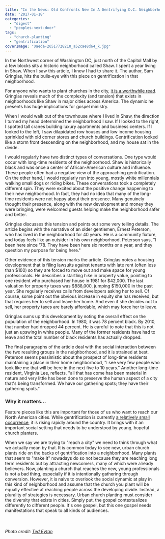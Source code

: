 ```yaml
---
title: "In the News: Old Confronts New In A Gentrifying D.C. Neighborhood"
date: "2017-01-18"
categories: 
  - "digest"
  - "peoples-next-door"
tags: 
  - "church-planting"
  - "gentrification"
coverImage: "0aeda-20517728210_a52cae8d64_k.jpg"
---
```


In the Northwest corner of Washington DC, just north of the Capitol Mall by a few blocks sits a historic neighborhood called Shaw. I spent a year living in Shaw. When I saw this article, I knew I had to share it. The author, Sam Gringlas, hits the bulls-eye with this piece on gentrification in that neighborhood.

For anyone who wants to plant churches in the city, [it is a worthwhile read](http://www.npr.org/2017/01/16/505606317/d-c-s-gentrifying-neighborhoods-a-careful-mix-of-newcomers-and-old-timers). Gringlas reveals much of the complexity (and tension) that exists in neighborhoods like Shaw in major cities across America. The dynamic he presents has huge implications for gospel ministry.

When I would walk out of the townhouse where I lived in Shaw, the direction I turned my head determined the neighborhood I saw. If I looked to the right, I spotted tall cranes building luxury apartments and business centers. If I looked to the left, I saw dilapidated row houses and low income housing sprinkled with old corner stores and church buildings. Gentrification looked like a storm front descending on the neighborhood, and my house sat in the divide.

I would regularly have two distinct types of conversations. One type would occur with long-time residents of the neighborhood. Shaw is historically black and was once a center of African-American culture and influence. These people often had a negative view of the approaching gentrification. On the other hand, I would regularly run into young, mostly white millennials walking small dogs or riding bikes. These conversations took a completely different spin. They were excited about the positive change happening to their new neighborhood. In fact, they had no idea that many of the long-time residents were not happy about their presence. Many genuinely thought their presence, along with the new development and money they were bringing, were welcomed guests helping make the neighborhood safer and better.

Gringlas discusses this tension and points out some very telling details. The article begins with the narrative of an older gentlemen, Ernest Peterson, who has lived in the neighborhood for 40 years. He is a community fixture, and today feels like an outsider in his own neighborhood. Peterson says, "I been here since '78. They have been here six months or a year, and they question my purpose for being here."

Other evidence of this tension marks the article. Gringlas notes a housing development that is filing lawsuits against tenants with late rent (often less than $100) so they are forced to move out and make space for young professionals. He describes a startling hike in property value, pointing to one resident who purchased her house in 1981 for $42,000. The last valuation for property taxes was $888,000, jumping $150,000 in the past year. She regularly receives calls from developers asking her to sell. Of course, some point out the obvious increase in equity she has received, but that requires her to sell and leave her home. And even if she decides not to sell, her property taxes are barely affordable, which may force her to leave.

Gringlas sums up this development by noting the overall effect on the population of the neighborhood. In 1980, it was 78 percent black. By 2010, that number had dropped 44 percent. He is careful to note that this is not just an upswing in white people. Many of the former residents have had to leave and the total number of black residents has actually dropped.

The final paragraphs of the article deal with the social interaction between the two resulting groups in the neighborhood, and it is strained at best. Peterson seems pessimistic about the prospect of long-time residents maintaining a place in their home neighborhood, "I see very few people who look like me that will be here in the next five to 10 years." Another long-time resident, Virginia Lee, reflects, "all that has come has been material in nature and very little has been done to preserve the human aspect of a city that's being transformed. We have our gathering spots; they have their gathering spots."

### Why it matters...

Feature pieces like this are important for those of us who want to reach our North American cities. While gentrification is currently [a relatively small occurrence](http://www.governing.com/gov-data/census/gentrification-in-cities-governing-report.html), it is rising rapidly around the country. It brings with it an important social setting that needs to be understood by young, hopeful church planters.

When we say we are trying to "reach a city" we need to think through what we actually mean by that. It is common today to see new, urban church plants ride on the backs of gentrification into a neighborhood. Many plants that seem to "make it" nowadays do so not because they are reaching long term residents but by attracting newcomers, many of which were already believers. Now, planting a church that reaches the new, young professionals is not a bad thing, especially if it is intentionally gathering through conversion. However, it is naive to overlook the social dynamic at play in this kind of neighborhood and assume that the church you plant will be equally effective at reaching people across the developing divide. Instead, a plurality of strategies is necessary. Urban church planting must consider the diversity that exists in cities. Simply put, the gospel contextualizes differently to different people. It's one gospel, but this one gospel needs manifestations that speak to all kinds of audiences.

 

###### _Photo credit: [Ted Eytan](https://www.flickr.com/photos/taedc/20517728210)_
